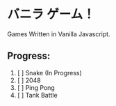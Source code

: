 # バニラ ゲーム！
Games Written in Vanilla Javascript.

## Progress:
1. [ ] Snake (In Progress)
2. [ ] 2048
3. [ ] Ping Pong
4. [ ] Tank Battle
